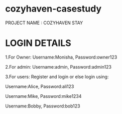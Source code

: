 # cozyhaven-casestudy

PROJECT NAME : COZYHAVEN STAY

# LOGIN DETAILS

1.For Owner:
Username:Monisha, 
Password:owner123

2.For admin:
Username:admin,
Password:admin123

3.For users:
Register and login or else login using:

Username:Alice,
Password:ali123

Username:Mike,
Password:mike1234

Username:Bobby,
Password:bob123


